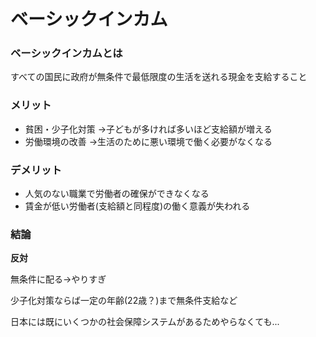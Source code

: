# ベーシックインカム

### ベーシックインカムとは
すべての国民に政府が無条件で最低限度の生活を送れる現金を支給すること

### メリット
- 貧困・少子化対策
→子どもが多ければ多いほど支給額が増える
- 労働環境の改善
→生活のために悪い環境で働く必要がなくなる

### デメリット
- 人気のない職業で労働者の確保ができなくなる
- 賃金が低い労働者(支給額と同程度)の働く意義が失われる

### 結論
**反対**

無条件に配る→やりすぎ

少子化対策ならば一定の年齢(22歳？)まで無条件支給など

日本には既にいくつかの社会保障システムがあるためやらなくても...